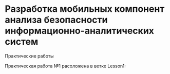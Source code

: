 # Разработка мобильных компонент анализа безопасности информационно-аналитических систем
Практические работы

Практическая работа №1 расоложена в ветке Lesson1: 
